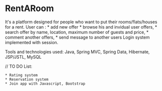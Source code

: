 # RentARoom

It's a platform designed for people who want to put their rooms/flats/houses for a rent.
User can :
	* add new offer
	* browse his and invidual user offers, 
	* search offer by name, location, maximum number of guests and price,
	* comment another offers,
	* send message to another users
Login system implemented with session.

Tools and technologies used: Java, Spring MVC, Spring Data, Hibernate, JSP/JSTL, MySQL



// TO DO List:

	* Rating system
	* Reservation system
	* Join app with Javascript, Bootstrap
	


